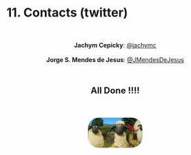 # 11. Contacts (twitter)

<br/>
<p align="center">
   <b>Jachym Cepicky</b>: <a href="https://twitter.com/jachymc">@jachymc</a>
   <br/><br/>
   <b>Jorge S. Mendes de Jesus</b>: <a href="https://twitter.com/JMendesDeJesus">@JMendesDeJesus</a>
</p>
<br />
<p align="center" style="font-size:20px">
<b>All Done !!!!</b>
</p>
<br/>
<p align="center">
<img src="./pics/final.gif"  height="25%" width="25%" style= "border-radius: 25px;"/>
</P>

